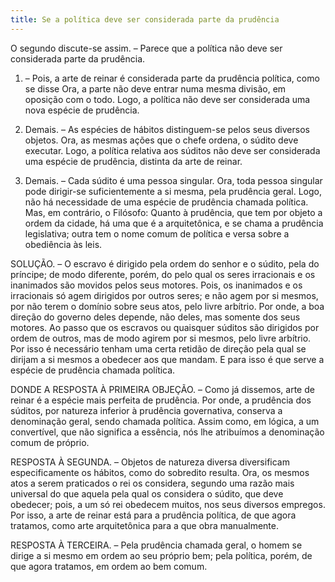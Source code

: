 ```yaml
---
title: Se a política deve ser considerada parte da prudência
---
```


O segundo discute-se assim. – Parece que a política não deve ser considerada parte da prudência.  

1. – Pois, a arte de reinar é considerada parte da prudência política, como se disse Ora, a parte não deve entrar numa mesma divisão, em oposição com o todo. Logo, a política não deve ser considerada uma nova espécie de prudência.  

2. Demais. – As espécies de hábitos distinguem-se pelos seus diversos objetos. Ora, as mesmas ações que o chefe ordena, o súdito deve executar. Logo, a política relativa aos súditos não deve ser considerada uma espécie de prudência, distinta da arte de reinar.  

3. Demais. – Cada súdito é uma pessoa singular. Ora, toda pessoa singular pode dirigir-se suficientemente a si mesma, pela prudência geral. Logo, não há necessidade de uma espécie de prudência chamada política.  Mas, em contrário, o Filósofo: Quanto à prudência, que tem por objeto a ordem da cidade, há uma que é a arquitetônica, e se chama a prudência legislativa; outra tem o nome comum de política e versa sobre a obediência às leis.  

SOLUÇÃO. – O escravo é dirigido pela ordem do senhor e o súdito, pela do príncipe; de modo diferente, porém, do pelo qual os seres irracionais e os inanimados são movidos pelos seus motores. Pois, os inanimados e os irracionais só agem dirigidos por outros seres; e não agem por si mesmos, por não terem o domínio sobre seus atos, pelo livre arbítrio. Por onde, a boa direção do governo deles depende, não deles, mas somente dos seus motores. Ao passo que os escravos ou quaisquer súditos são dirigidos por ordem de outros, mas de modo agirem por si mesmos, pelo livre arbítrio. Por isso é necessário tenham uma certa retidão de direção pela qual se dirijam a si mesmos a obedecer aos que mandam. E para isso é que serve a espécie de prudência chamada política.  

DONDE A RESPOSTA À PRIMEIRA OBJEÇÃO. – Como já dissemos, arte de reinar é a espécie mais perfeita de prudência. Por onde, a prudência dos súditos, por natureza inferior à prudência governativa, conserva a denominação geral, sendo chamada política. Assim como, em lógica, a um convertível, que não significa a essência, nós lhe atribuímos a denominação comum de próprio.  

RESPOSTA À SEGUNDA. – Objetos de natureza diversa diversificam especificamente os hábitos, como do sobredito resulta. Ora, os mesmos atos a serem praticados o rei os considera, segundo uma razão mais universal do que aquela pela qual os considera o súdito, que deve obedecer; pois, a um só rei obedecem muitos, nos seus diversos empregos. Por isso, a arte de reinar está para a prudência política, de que agora tratamos, como arte arquitetônica para a que obra manualmente.  

RESPOSTA À TERCEIRA. – Pela prudência chamada geral, o homem se dirige a si mesmo em ordem ao seu próprio bem; pela política, porém, de que agora tratamos, em ordem ao bem comum.